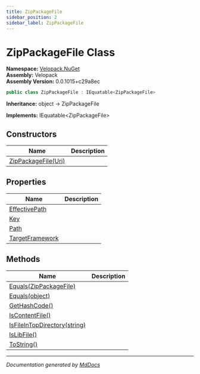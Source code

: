 ```yaml
---
title: ZipPackageFile
sidebar_position: 2
sidebar_label: ZipPackageFile
---
```

<!--  
  <auto-generated>   
    The contents of this file were generated by a tool.  
    Changes to this file may be list if the file is regenerated  
  </auto-generated>   
-->

# ZipPackageFile Class

**Namespace:** [Velopack.NuGet](../index.md)  
**Assembly:** Velopack  
**Assembly Version:** 0.0.1015+c29a8ec

```csharp
public class ZipPackageFile : IEquatable<ZipPackageFile>
```

**Inheritance:** object → ZipPackageFile

**Implements:** IEquatable\<ZipPackageFile\>

## Constructors

| Name                                         | Description |
| -------------------------------------------- | ----------- |
| [ZipPackageFile(Uri)](constructors/index.md) |             |

## Properties

| Name                                             | Description |
| ------------------------------------------------ | ----------- |
| [EffectivePath](properties/EffectivePath.md)     |             |
| [Key](properties/Key.md)                         |             |
| [Path](properties/Path.md)                       |             |
| [TargetFramework](properties/TargetFramework.md) |             |

## Methods

| Name                                                             | Description |
| ---------------------------------------------------------------- | ----------- |
| [Equals(ZipPackageFile)](methods/Equals.md#equalszippackagefile) |             |
| [Equals(object)](methods/Equals.md#equalsobject)                 |             |
| [GetHashCode()](methods/GetHashCode.md)                          |             |
| [IsContentFile()](methods/IsContentFile.md)                      |             |
| [IsFileInTopDirectory(string)](methods/IsFileInTopDirectory.md)  |             |
| [IsLibFile()](methods/IsLibFile.md)                              |             |
| [ToString()](methods/ToString.md)                                |             |

___

*Documentation generated by [MdDocs](https://github.com/ap0llo/mddocs)*
